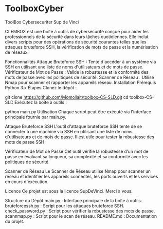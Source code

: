 # ToolboxCyber
ToolBox Cybersecuriter Sup de Vinci

CLEMBOX est une boîte à outils de cybersécurité conçue pour aider les professionnels de la sécurité dans leurs tâches quotidiennes. Elle inclut divers scripts pour des opérations de sécurité courantes telles que les attaques bruteforce SSH, la vérification de mots de passe et la numérisation de réseaux.

Fonctionnalités
Attaque Bruteforce SSH : Tente d'accéder à un système via SSH en utilisant une liste de noms d'utilisateurs et de mots de passe.
Vérificateur de Mot de Passe : Valide la robustesse et la conformité des mots de passe avec les politiques de sécurité.
Scanner de Réseau : Utilise Nmap pour scanner et rapporter les appareils réseau.
Installation
Prérequis
Python 3.x
Étapes
Clonez le dépôt :


git clone https://github.com/Momollait/toolbox-CS-SLD.git
cd toolbox-CS-SLD
Exécutez la boîte à outils :


python main.py
Utilisation
Chaque script peut être exécuté via l'interface principale fournie par main.py.

Attaque Bruteforce SSH
L'outil d'attaque bruteforce SSH tente de se connecter à une machine via SSH en utilisant une liste de noms d'utilisateurs et de mots de passe. Il est utile pour tester la robustesse des mots de passe SSH.

Vérificateur de Mot de Passe
Cet outil vérifie la robustesse d'un mot de passe en évaluant sa longueur, sa complexité et sa conformité avec les politiques de sécurité.

Scanner de Réseau
Le Scanner de Réseau utilise Nmap pour scanner un réseau et identifier les appareils connectés, les ports ouverts et les services en cours d'exécution.


Licence
Ce projet est  sous la licence SupDeVinci. Merci à vous.


Structure du Dépôt
main.py : Interface principale de la boîte à outils.
bruteforcessh.py : Script pour les attaques bruteforce SSH.
check_password.py : Script pour vérifier la robustesse des mots de passe.
scannmap.py : Script pour le scan de réseau.
README.md : Documentation du projet.
